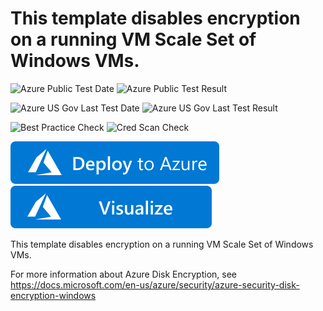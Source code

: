 # This template disables encryption on a running VM Scale Set of Windows VMs.

![Azure Public Test Date](https://azurequickstartsservice.blob.core.windows.net/badges/201-decrypt-vmss-windows/PublicLastTestDate.svg)
![Azure Public Test Result](https://azurequickstartsservice.blob.core.windows.net/badges/201-decrypt-vmss-windows/PublicDeployment.svg)

![Azure US Gov Last Test Date](https://azurequickstartsservice.blob.core.windows.net/badges/201-decrypt-vmss-windows/FairfaxLastTestDate.svg)
![Azure US Gov Last Test Result](https://azurequickstartsservice.blob.core.windows.net/badges/201-decrypt-vmss-windows/FairfaxDeployment.svg)

![Best Practice Check](https://azurequickstartsservice.blob.core.windows.net/badges/201-decrypt-vmss-windows/BestPracticeResult.svg)
![Cred Scan Check](https://azurequickstartsservice.blob.core.windows.net/badges/201-decrypt-vmss-windows/CredScanResult.svg)

[![Deploy To Azure](https://raw.githubusercontent.com/Azure/azure-quickstart-templates/master/1-CONTRIBUTION-GUIDE/images/deploytoazure.svg?sanitize=true)]("https://portal.azure.com/#create/Microsoft.Template/uri/https%3A%2F%2Fraw.githubusercontent.com%2FAzure%2Fazure-quickstart-templates%2Fmaster%2F201-decrypt-vmss-windows%2Fazuredeploy.json")  [![Visualize](https://raw.githubusercontent.com/Azure/azure-quickstart-templates/master/1-CONTRIBUTION-GUIDE/images/visualizebutton.svg?sanitize=true)]("http://armviz.io/#/?load=https%3A%2F%2Fraw.githubusercontent.com%2FAzure%2Fazure-quickstart-templates%2Fmaster%2F201-decrypt-vmss-windows%2Fazuredeploy.json")

This template disables encryption on a running VM Scale Set of Windows VMs.

For more information about Azure Disk Encryption, see https://docs.microsoft.com/en-us/azure/security/azure-security-disk-encryption-windows


